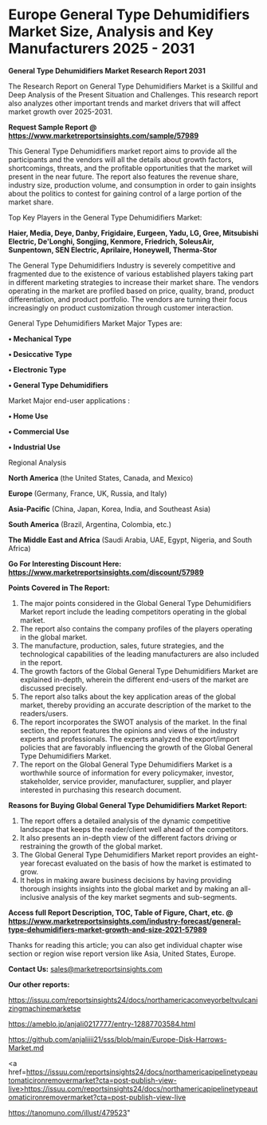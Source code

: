  # Europe General Type Dehumidifiers Market Size, Analysis and Key Manufacturers 2025 - 2031

<strong>General Type Dehumidifiers Market Research Report 2031</strong>

The Research Report on General Type Dehumidifiers Market is a Skillful and Deep Analysis of the Present Situation and Challenges. This research report also analyzes other important trends and market drivers that will affect market growth over 2025-2031.

<strong>Request Sample Report @ <a href=https://www.marketreportsinsights.com/sample/57989>https://www.marketreportsinsights.com/sample/57989</a></strong>

This General Type Dehumidifiers market report aims to provide all the participants and the vendors will all the details about growth factors, shortcomings, threats, and the profitable opportunities that the market will present in the near future. The report also features the revenue share, industry size, production volume, and consumption in order to gain insights about the politics to contest for gaining control of a large portion of the market share.

Top Key Players in the General Type Dehumidifiers Market:

<strong>Haier, Media, Deye, Danby, Frigidaire, Eurgeen, Yadu, LG, Gree, Mitsubishi Electric, De'Longhi, Songjing, Kenmore, Friedrich, SoleusAir, Sunpentown, SEN Electric, Aprilaire, Honeywell, Therma-Stor</strong>

The General Type Dehumidifiers Industry is severely competitive and fragmented due to the existence of various established players taking part in different marketing strategies to increase their market share. The vendors operating in the market are profiled based on price, quality, brand, product differentiation, and product portfolio. The vendors are turning their focus increasingly on product customization through customer interaction.

General Type Dehumidifiers Market Major Types are:

<strong>• Mechanical Type

• Desiccative Type

• Electronic Type

• General Type Dehumidifiers</strong>

Market Major end-user applications :

<strong>• Home Use

• Commercial Use

• Industrial Use</strong>

Regional Analysis

</u><strong><b>North America</b></strong> (the United States, Canada, and Mexico)

<strong><b>Europe </b></strong>(Germany, France, UK, Russia, and Italy)

<strong><b>Asia-Pacific</b></strong> (China, Japan, Korea, India, and Southeast Asia)

<strong><b>South America</b></strong> (Brazil, Argentina, Colombia, etc.)

<strong><b>The Middle East and Africa</b></strong> (Saudi Arabia, UAE, Egypt, Nigeria, and South Africa)

<strong>Go For Interesting Discount Here: <a href=https://www.marketreportsinsights.com/discount/57989>https://www.marketreportsinsights.com/discount/57989</a></strong>

<strong>Points Covered in The Report:</strong>
<ol>
  <li>The major points considered in the Global General Type Dehumidifiers Market report include the leading competitors operating in the global market.</li>
  <li>The report also contains the company profiles of the players operating in the global market.</li>
  <li>The manufacture, production, sales, future strategies, and the technological capabilities of the leading manufacturers are also included in the report.</li>
  <li>The growth factors of the Global General Type Dehumidifiers Market are explained in-depth, wherein the different end-users of the market are discussed precisely.</li>
  <li>The report also talks about the key application areas of the global market, thereby providing an accurate description of the market to the readers/users.</li>
  <li>The report incorporates the SWOT analysis of the market. In the final section, the report features the opinions and views of the industry experts and professionals. The experts analyzed the export/import policies that are favorably influencing the growth of the Global General Type Dehumidifiers Market.</li>
  <li>The report on the Global General Type Dehumidifiers Market is a worthwhile source of information for every policymaker, investor, stakeholder, service provider, manufacturer, supplier, and player interested in purchasing this research document.</li>
</ol>
<strong>Reasons for Buying Global General Type Dehumidifiers Market Report:</strong>

<ol>
  <li>The report offers a detailed analysis of the dynamic competitive landscape that keeps the reader/client well ahead of the competitors.</li>
  <li>It also presents an in-depth view of the different factors driving or restraining the growth of the global market.</li>
  <li>The Global General Type Dehumidifiers Market report provides an eight-year forecast evaluated on the basis of how the market is estimated to grow.</li>
  <li>It helps in making aware business decisions by having providing thorough insights insights into the global market and by making an all-inclusive analysis of the key market segments and sub-segments.</li>
</ol>
<strong>Access full Report Description, TOC, Table of Figure, Chart, etc. @ <a href=https://www.marketreportsinsights.com/industry-forecast/general-type-dehumidifiers-market-growth-and-size-2021-57989>https://www.marketreportsinsights.com/industry-forecast/general-type-dehumidifiers-market-growth-and-size-2021-57989</a></strong>


Thanks for reading this article; you can also get individual chapter wise section or region wise report version like Asia, United States, Europe.

<strong>Contact Us:</strong>
sales@marketreportsinsights.com

<strong>Our other reports:</strong>

<a href=https://issuu.com/reportsinsights24/docs/northamericaconveyorbeltvulcanizingmachinemarketse>https://issuu.com/reportsinsights24/docs/northamericaconveyorbeltvulcanizingmachinemarketse</a>

<a href=https://ameblo.jp/anjali0217777/entry-12887703584.html>https://ameblo.jp/anjali0217777/entry-12887703584.html</a>

<a href=https://github.com/anjaliiii21/sss/blob/main/Europe-Disk-Harrows-Market.md>https://github.com/anjaliiii21/sss/blob/main/Europe-Disk-Harrows-Market.md</a>

<a href=https://issuu.com/reportsinsights24/docs/northamericapipelinetypeautomaticironremovermarket?cta=post-publish-view-live>https://issuu.com/reportsinsights24/docs/northamericapipelinetypeautomaticironremovermarket?cta=post-publish-view-live</a>

<a href=https://tanomuno.com/illust/479523>https://tanomuno.com/illust/479523</a>"
